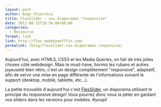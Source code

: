 ```yaml
---
layout: post
author: Ange Chierchia
title: FlexSlider — vos diaporamas "responsive"
date: 2011-08-31T18:56:06+00:00
categories:
  - Ressource
format: link
link: http://flex.madebymufffin.com/
permalink: /blog/flexslider-vos-diaporamas-responsive/
---
```

Aujourd'hui, avec HTML5, CSS3 et les Media Queries, on fait de très jolies choses côté webdesign. Mais le must-have, hormis les rubans et autres joyeuseté bien rétro, c'est un design complètement "responsive", adaptatif, afin de servir une mise en page différente de l'informations suivant le support (desktop, mobile, tablette, etc...).

La petite trouvaille d'aujourd'hui c'est [FlexSlider](http://flex.madebymufffin.com/), un diaporama utilisant le principe du responsive design! Vous pourrez donc vous la péter en gardant vos sliders dans les versions pour mobiles. #youpi!